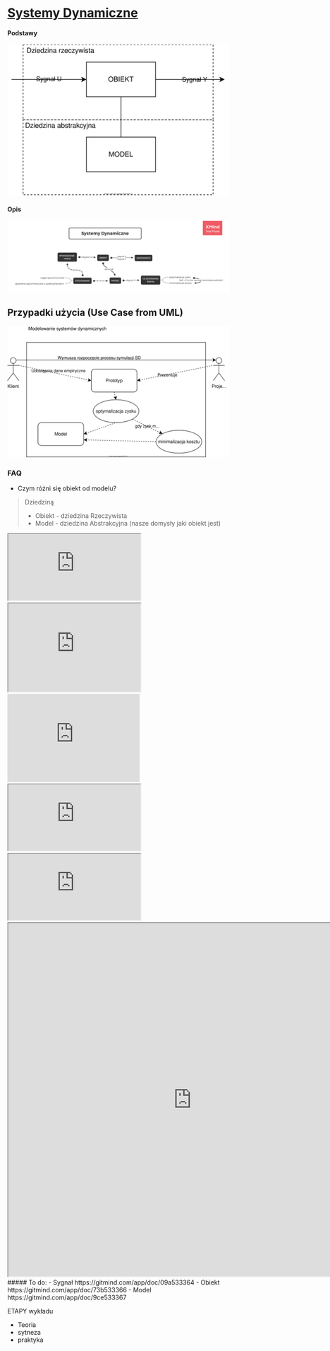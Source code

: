 # [Systemy Dynamiczne](https://drive.google.com/drive/folders/18SL_04ZJZEdssj8nQ3870lcomgU-SiBl?usp=sharing)
#### Podstawy 
[
![Systemy Dynamiczne](docs/SDM.svg)
](https://drive.google.com/file/d/1Ed_OcE8szFmOquqJNxDQRGswGA26TAQb/view?usp=sharing)

#### Opis
[
    ![Systemy Dynamiczne](docs/SD.png)
](https://drive.google.com/open?id=1aEgnCcPuFS5yrVLVuNkRwuGep-yxadW5)

## Przypadki użycia (Use Case from UML)
![Systemy Dynamiczne](docs/UC.svg)

### FAQ
- Czym różni się obiekt od modelu?
> Dziedziną
>   * Obiekt - dziedzina Rzeczywista
>   * Model - dziedzina Abstrakcyjna (nasze domysły jaki obiekt jest)
<iframe src="https://docs.google.com/spreadsheets/d/e/2PACX-1vRypIZrO0XMHdobADYJyyEg1JV65aZ6ZNvgCw5qXQ0nVfnYPXIyDGx-YDPsOtqejU40AIY3dFnXIxM-/pubhtml?widget=true&amp;headers=false"></iframe>
<iframe id="inlineFrameExample"
    title="Inline Frame Example"
    width="300"
    height="200"
    src="https://www.openstreetmap.org/export/embed.html?bbox=-0.004017949104309083%2C51.47612752641776%2C0.00030577182769775396%2C51.478569861898606&layer=mapnik">
</iframe>
<iframe id="inlineFrameExample"
    title="Inline Frame Example"
    width="300"
    height="200"
    style="border:none;"
    src="https://gitmind.com/app/doc/09a533364">
</iframe>
<iframe src="https://www.w3schools.com" title="W3Schools Free Online Web Tutorials"></iframe>
<iframe src="https://gitmind.com/app/doc/09a533364" title="W3Schools Free Online Web Tutorials"></iframe>
<iframe src="https://gitmind.com/app/doc/73b533366" noborder="0" width="830" height="800" scrolling="yes" seamless></iframe>
##### To do:
- Sygnał  https://gitmind.com/app/doc/09a533364
- Obiekt https://gitmind.com/app/doc/73b533366
- Model https://gitmind.com/app/doc/9ce533367



ETAPY wykładu
  - Teoria
  - sytneza
  - praktyka
